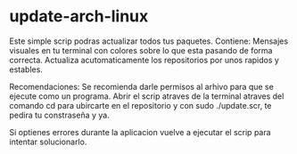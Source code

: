 # update-arch-linux
Este simple scrip podras actualizar todos tus paquetes.
Contiene: Mensajes visuales en tu terminal con colores sobre lo que esta pasando de forma correcta.
          Actualiza acutomaticamente los repositorios por unos rapidos y estables.

Recomendaciones:  Se recomienda darle permisos al arhivo para que se ejecute como un programa.
                  Abrir el scrip atraves de la terminal atraves del comando cd para ubircarte en el repositorio y con sudo ./update.scr, te pedira tu constraseña y ya.

Si optienes errores durante la aplicacion vuelve a ejecutar el scrip para intentar solucionarlo.

